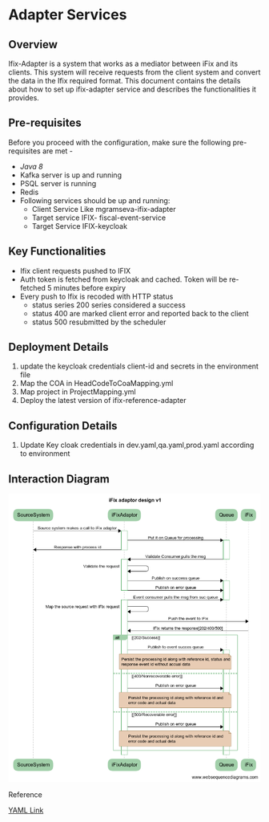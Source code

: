 # Adapter Services

## Overview

 Ifix-Adapter is a system that works as a mediator between iFix and its clients. This system will receive requests from the client system and convert the data in the Ifix required format. This document contains the details about how to set up ifix-adapter service and describes the functionalities it provides.

## Pre-requisites

Before you proceed with the configuration, make sure the following pre-requisites are met -

* _Java 8_
* Kafka server is up and running
* PSQL server is running
* Redis
* Following services should be up and running:
  * Client Service Like mgramseva-ifix-adapter
  * Target service IFIX- fiscal-event-service
  * Target Service IFIX-keycloak

## Key Functionalities

* Ifix client requests pushed to IFIX
* Auth token is fetched from keycloak and cached. Token will be re-fetched 5 minutes before expiry
* Every push to Ifix is recoded with HTTP status
  * status series 200 series considered a success
  * status 400 are marked client error and reported back to the client
  * status 500 resubmitted by the scheduler

## Deployment Details

1. update the keycloak credentials client-id and secrets in the environment file
2.  Map the COA in HeadCodeToCoaMapping.yml
3. Map project in ProjectMapping.yml
4. Deploy the latest version of ifix-reference-adapter

## Configuration Details

1. Update Key cloak credentials in dev.yaml,qa.yaml,prod.yaml according to environment

## Interaction Diagram

![](../../.gitbook/assets/image-20210906-060851.png)

Reference

[YAML Link](https://github.com/egovernments/iFix-Dev/blob/adaptor-dev/reference-adapter/iFix-adapter-v1.0.yaml)

